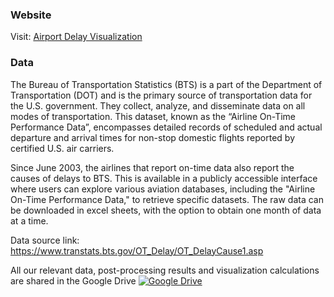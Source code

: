 ### Website

Visit: [Airport Delay Visualization](https://ykamoji.github.io/airport-delay-analysis/)

### Data

The Bureau of Transportation Statistics (BTS) is a part of the Department of Transportation (DOT) and is the primary source of transportation data for the U.S. government. They collect, analyze, and disseminate data on all modes of transportation. This dataset, known as the “Airline On-Time Performance Data”, encompasses detailed records of scheduled and actual departure and arrival times for non-stop domestic flights reported by certified U.S. air carriers. 

Since June 2003, the airlines that report on-time data also report the causes of delays to BTS. This is available in a publicly accessible interface where users can explore various aviation databases, including the "Airline On-Time Performance Data," to retrieve specific datasets. The raw data can be downloaded in excel sheets, with the option to obtain one month of data at a time.

Data source link: https://www.transtats.bts.gov/OT_Delay/OT_DelayCause1.asp

All our relevant data, post-processing results and visualization calculations are shared in the Google Drive [![Google Drive](https://kstatic.googleusercontent.com/files/d57b24106c34c7e50ef3d98423b94ddaf35ad2da73a9b9d4d12f52dbb9dd4c08c2957f6255ab8690d5ef0b32cff8287e09577d05e479d263e872160c4c9e8363)](https://drive.google.com/drive/folders/1eu0YRwYD_EdrSekpSoyEn7fc9JcEkizf?usp=sharing)






